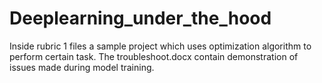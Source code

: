 # Deeplearning_under_the_hood
Inside rubric 1 files a sample project which uses optimization algorithm to perform certain task. The troubleshoot.docx contain demonstration of issues made during model training.






